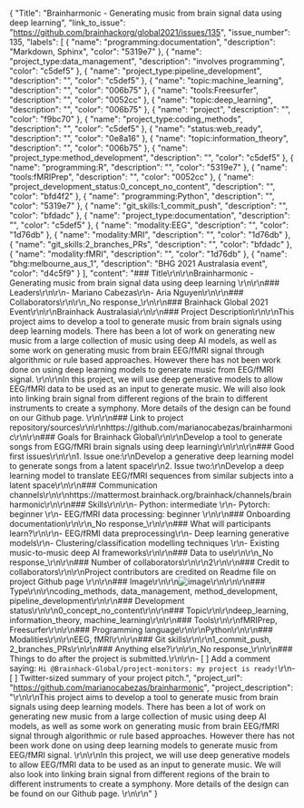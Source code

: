 {
  "Title": "Brainharmonic - Generating music from brain signal data using deep learning",
  "link_to_issue": "https://github.com/brainhackorg/global2021/issues/135",
  "issue_number": 135,
  "labels": [
    {
      "name": "programming:documentation",
      "description": "Markdown, Sphinx",
      "color": "5319e7"
    },
    {
      "name": "project_type:data_management",
      "description": "involves programming",
      "color": "c5def5"
    },
    {
      "name": "project_type:pipeline_development",
      "description": "",
      "color": "c5def5"
    },
    {
      "name": "topic:machine_learning",
      "description": "",
      "color": "006b75"
    },
    {
      "name": "tools:Freesurfer",
      "description": "",
      "color": "0052cc"
    },
    {
      "name": "topic:deep_learning",
      "description": "",
      "color": "006b75"
    },
    {
      "name": "project",
      "description": "",
      "color": "f9bc70"
    },
    {
      "name": "project_type:coding_methods",
      "description": "",
      "color": "c5def5"
    },
    {
      "name": "status:web_ready",
      "description": "",
      "color": "0e8a16"
    },
    {
      "name": "topic:information_theory",
      "description": "",
      "color": "006b75"
    },
    {
      "name": "project_type:method_development",
      "description": "",
      "color": "c5def5"
    },
    {
      "name": "programming:R",
      "description": "",
      "color": "5319e7"
    },
    {
      "name": "tools:fMRIPrep",
      "description": "",
      "color": "0052cc"
    },
    {
      "name": "project_development_status:0_concept_no_content",
      "description": "",
      "color": "bfd4f2"
    },
    {
      "name": "programming:Python",
      "description": "",
      "color": "5319e7"
    },
    {
      "name": "git_skills:1_commit_push",
      "description": "",
      "color": "bfdadc"
    },
    {
      "name": "project_type:documentation",
      "description": "",
      "color": "c5def5"
    },
    {
      "name": "modality:EEG",
      "description": "",
      "color": "1d76db"
    },
    {
      "name": "modality:MRI",
      "description": "",
      "color": "1d76db"
    },
    {
      "name": "git_skills:2_branches_PRs",
      "description": "",
      "color": "bfdadc"
    },
    {
      "name": "modality:fMRI",
      "description": "",
      "color": "1d76db"
    },
    {
      "name": "bhg:melbourne_aus_1",
      "description": "BHG 2021 Australasia event",
      "color": "d4c5f9"
    }
  ],
  "content": "### Title\r\n\r\nBrainharmonic - Generating music from brain signal data using deep learning \r\n\r\n### Leaders\r\n\r\n- Mariano Cabezas\r\n- Aria Nguyen\r\n\r\n### Collaborators\r\n\r\n_No response_\r\n\r\n### Brainhack Global 2021 Event\r\n\r\nBrainhack Australasia\r\n\r\n### Project Description\r\n\r\nThis project aims to develop a tool to generate music from brain signals using deep learning models. There has been a lot of work on generating new music from a large collection of music using deep AI models, as well as some work on generating music from brain EEG/fMRI signal through algorithmic or rule based approaches. However there has not been work done on using deep learning models to generate music from EEG/fMRI signal. \r\n\r\nIn this project, we will use deep generative models to allow EEG/fMRI data to be used as an input to generate music. We will also look into linking brain signal from different regions of the brain to different instruments to create a symphony. More details of the design can be found on our Github page. \r\n\r\n### Link to project repository/sources\r\n\r\nhttps://github.com/marianocabezas/brainharmonic\r\n\r\n### Goals for Brainhack Global\r\n\r\nDevelop a tool to generate songs from EGG/fMRI brain signals using deep learning\r\n\r\n\r\n### Good first issues\r\n\r\n1. Issue one:\r\nDevelop a generative deep learning model to generate songs from a latent space\r\n2. Issue two:\r\nDevelop a deep learning model to translate EEG/fMRI sequences from similar subjects into a latent space\r\n\r\n### Communication channels\r\n\r\nhttps://mattermost.brainhack.org/brainhack/channels/brainharmonic\r\n\r\n### Skills\r\n\r\n- Python: intermediate  \r\n- Pytorch: beginner \r\n- EEG/fMRI data processing: beginner \r\n\r\n### Onboarding documentation\r\n\r\n_No response_\r\n\r\n### What will participants learn?\r\n\r\n- EEG/fRMI data preprocessing\r\n- Deep learning generative models\r\n- Clustering/classification modelling techniques \r\n- Existing music-to-music deep AI frameworks\r\n\r\n### Data to use\r\n\r\n_No response_\r\n\r\n### Number of collaborators\r\n\r\n2\r\n\r\n### Credit to collaborators\r\n\r\nProject contributors are credited on Readme file on project Github page \r\n\r\n### Image\r\n\r\n![image](https://user-images.githubusercontent.com/27790506/143724283-bf88cd56-9971-4dbd-aa9b-50c06554c9ca.png)\r\n\r\n\r\n### Type\r\n\r\ncoding_methods, data_management, method_development, pipeline_development\r\n\r\n### Development status\r\n\r\n0_concept_no_content\r\n\r\n### Topic\r\n\r\ndeep_learning, information_theory, machine_learning\r\n\r\n### Tools\r\n\r\nfMRIPrep, Freesurfer\r\n\r\n### Programming language\r\n\r\nPython\r\n\r\n### Modalities\r\n\r\nEEG, fMRI\r\n\r\n### Git skills\r\n\r\n1_commit_push, 2_branches_PRs\r\n\r\n### Anything else?\r\n\r\n_No response_\r\n\r\n### Things to do after the project is submitted.\r\n\r\n- [ ] Add a comment saying: `Hi @Brainhack-Global/project-monitors: my project is ready!`\r\n- [ ] Twitter-sized summary of your project pitch.",
  "project_url": "https://github.com/marianocabezas/brainharmonic",
  "project_description": "\r\n\r\nThis project aims to develop a tool to generate music from brain signals using deep learning models. There has been a lot of work on generating new music from a large collection of music using deep AI models, as well as some work on generating music from brain EEG/fMRI signal through algorithmic or rule based approaches. However there has not been work done on using deep learning models to generate music from EEG/fMRI signal. \r\n\r\nIn this project, we will use deep generative models to allow EEG/fMRI data to be used as an input to generate music. We will also look into linking brain signal from different regions of the brain to different instruments to create a symphony. More details of the design can be found on our Github page. \r\n\r\n"
}